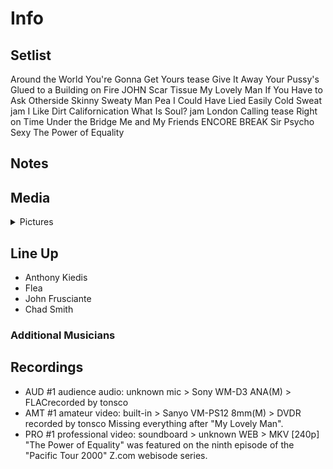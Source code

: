 # Info

## Setlist

Around the World
You're Gonna Get Yours tease
Give It Away
Your Pussy's Glued to a Building on Fire JOHN
Scar Tissue
My Lovely Man
If You Have to Ask
Otherside
Skinny Sweaty Man
Pea
I Could Have Lied
Easily
Cold Sweat jam
I Like Dirt
Californication
What Is Soul? jam
London Calling tease
Right on Time
Under the Bridge
Me and My Friends
ENCORE BREAK
Sir Psycho Sexy
The Power of Equality

## Notes

## Media 

<details>
  <summary>Pictures</summary>
  <!--<img alt="Setlist" title="Setlist" src="_.jpg" height="200" />
  <img alt="Clipping" title="Clipping" src="_.jpg" height="200" />
  <img alt="Flyer" title="Flyer" src="_.jpg" height="200" />-->
</details>

## Line Up

* Anthony Kiedis
* Flea
* John Frusciante
* Chad Smith

### Additional Musicians

## Recordings

* AUD #1 audience audio: unknown mic > Sony WM-D3 ANA(M) > FLACrecorded by tonsco
* AMT #1 amateur video: built-in > Sanyo VM-PS12 8mm(M) > DVDR recorded by tonsco Missing everything after "My Lovely Man".
* PRO #1 professional video: soundboard > unknown WEB > MKV [240p] "The Power of Equality" was featured on the ninth episode of the "Pacific Tour 2000" Z.com webisode series.
